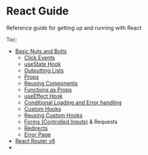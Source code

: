 # React Guide

Reference guide for getting up and running with React

Toc:

- [Basic Nuts and Bolts]()
  - [Click Events](https://github.com/Adamskoullos/react-guide/blob/main/basics.md#Click-Events)
  - [useState Hook](https://github.com/Adamskoullos/react-guide/blob/main/basics.md#usestate-hook)
  - [Outputting Lists](https://github.com/Adamskoullos/react-guide/blob/main/basics.md#outputting-lists)
  - [Props](https://github.com/Adamskoullos/react-guide/blob/main/basics.md#props)
  - [Reusing Components](https://github.com/Adamskoullos/react-guide/blob/main/basics.md#reusing-components)
  - [Functions as Props](https://github.com/Adamskoullos/react-guide/blob/main/basics.md#functions-as-props)
  - [useEffect Hook](https://github.com/Adamskoullos/react-guide/blob/main/basics.md#useeffect-hook)
  - [Conditional Loading and Error handling](https://github.com/Adamskoullos/react-guide/blob/main/basics.md#conditional-loading-and-error-handling)
  - [Custom Hooks](https://github.com/Adamskoullos/react-guide/blob/main/basics.md#conditional-loading-and-error-handling)
  - [Reusing Custom Hooks](https://github.com/Adamskoullos/react-guide/blob/main/basics.md#reusing-custom-hooks)
  - [Forms (Controlled Inputs)](https://github.com/Adamskoullos/react-guide/blob/main/basics.md#forms) & Requests
  - [Redirects](https://github.com/Adamskoullos/react-guide/blob/main/basics.md#posting-form-data-and-redirecting-user)
  - [Error Page](https://github.com/Adamskoullos/react-guide/blob/main/basics.md#error-page)
- [React Router v6](https://github.com/Adamskoullos/react-guide/blob/main/react-router.md)
- []()
